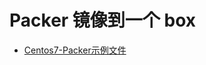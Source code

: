 # Packer 镜像到一个 box

- [Centos7-Packer示例文件](https://raw.githubusercontent.com/geerlingguy/packer-centos-7/master/centos7.json)
